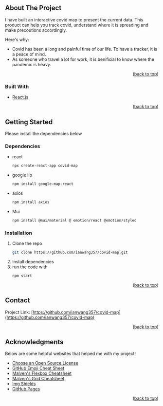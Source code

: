 <div id="top"></div>






<!-- ABOUT THE PROJECT -->
## About The Project


I have built an interactive covid map to present the current data. This product can help you track covid, understand where it is spreading and make precoutions accordingly.

Here's why:
* Covid has been a long and painful time of our life. To have a tracker, it is a peace of mind.
* As someone who travel a lot for work, it is benificial to know where the pandemic is heavy.


<p align="right">(<a href="#top">back to top</a>)</p>



### Built With




* [React.js](https://reactjs.org/)

<p align="right">(<a href="#top">back to top</a>)</p>



<!-- GETTING STARTED -->
## Getting Started

Please install the dependencies below

### Dependencies 


* react
  ```sh
  npx create-react-app covid-map
  ```

* google lib
  ```sh
  npm install google-map-react
  ```

* axios
  ```sh
  npm install axios
  ```

* Mui
  ```sh
  npm install @mui/material @ emotion/react @emotion/styled
  ```

### Installation


1. Clone the repo
   ```sh
   git clone https://github.com/ianwang357/covid-map.git
   ```
2. Install dependencies
3. run the code with 
   ```sh
   npm start
   ```


<p align="right">(<a href="#top">back to top</a>)</p>



<!-- CONTACT -->
## Contact


Project Link: [https://github.com/ianwang357/covid-map](https://github.com/ianwang357/covid-map)

<p align="right">(<a href="#top">back to top</a>)</p>



<!-- ACKNOWLEDGMENTS -->
## Acknowledgments

Below are some helpful websites that helped me with my project!

* [Choose an Open Source License](https://choosealicense.com)
* [GitHub Emoji Cheat Sheet](https://www.webpagefx.com/tools/emoji-cheat-sheet)
* [Malven's Flexbox Cheatsheet](https://flexbox.malven.co/)
* [Malven's Grid Cheatsheet](https://grid.malven.co/)
* [Img Shields](https://shields.io)
* [GitHub Pages](https://pages.github.com)


<p align="right">(<a href="#top">back to top</a>)</p>



<!-- MARKDOWN LINKS & IMAGES -->
<!-- https://www.markdownguide.org/basic-syntax/#reference-style-links -->
[contributors-shield]: https://img.shields.io/github/contributors/othneildrew/Best-README-Template.svg?style=for-the-badge
[contributors-url]: https://github.com/othneildrew/Best-README-Template/graphs/contributors
[forks-shield]: https://img.shields.io/github/forks/othneildrew/Best-README-Template.svg?style=for-the-badge
[forks-url]: https://github.com/othneildrew/Best-README-Template/network/members
[stars-shield]: https://img.shields.io/github/stars/othneildrew/Best-README-Template.svg?style=for-the-badge
[stars-url]: https://github.com/othneildrew/Best-README-Template/stargazers
[issues-shield]: https://img.shields.io/github/issues/othneildrew/Best-README-Template.svg?style=for-the-badge
[issues-url]: https://github.com/othneildrew/Best-README-Template/issues
[license-shield]: https://img.shields.io/github/license/othneildrew/Best-README-Template.svg?style=for-the-badge
[license-url]: https://github.com/othneildrew/Best-README-Template/blob/master/LICENSE.txt
[linkedin-shield]: https://img.shields.io/badge/-LinkedIn-black.svg?style=for-the-badge&logo=linkedin&colorB=555
[linkedin-url]: https://linkedin.com/in/othneildrew
[product-screenshot]: images/screenshot.png

